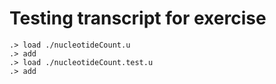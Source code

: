 # Testing transcript for exercise

```ucm
.> load ./nucleotideCount.u
.> add
.> load ./nucleotideCount.test.u
.> add
```
